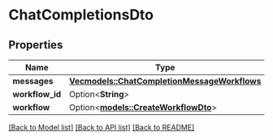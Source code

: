 # ChatCompletionsDto

## Properties

Name | Type | Description | Notes
------------ | ------------- | ------------- | -------------
**messages** | [**Vec<models::ChatCompletionMessageWorkflows>**](ChatCompletionMessageWorkflows.md) |  | 
**workflow_id** | Option<**String**> |  | [optional]
**workflow** | Option<[**models::CreateWorkflowDto**](CreateWorkflowDTO.md)> |  | [optional]

[[Back to Model list]](../README.md#documentation-for-models) [[Back to API list]](../README.md#documentation-for-api-endpoints) [[Back to README]](../README.md)


